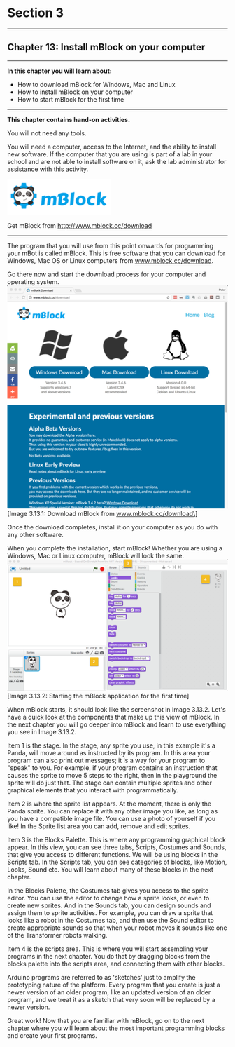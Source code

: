 # Section 3

---

## Chapter 13: Install mBlock on your computer

---

**In this chapter you will learn about:**

* How to download mBlock for Windows, Mac and Linux
* How to install mBlock on your computer
* How to start mBlock for the first time

---

**This chapter contains hand-on activities.**

You will not need any tools.

You will need a computer, access to the Internet, and the ability to install new software. If the computer that you are using is part of a lab in your school and are not able to install software on it, ask the lab administrator for assistance with this activity.

![](/assets/2017-04-06_10-34-20.png)

Get mBlock from http://www.mblock.cc/download

---

The program that you will use from this point onwards for programming your mBot is called mBlock. This is free software that you can download for Windows, Mac OS or Linux computers from www.mblock.cc/download.

Go there now and start the download process for your computer and operating system.![](/assets/2017-03-22_14-40-54.png)\[Image 3.13.1: Download mBlock from www.mblock.cc/download\]

Once the download completes, install it on your computer as you do with any other software.

When you complete the installation, start mBlock! Whether you are using a Windows, Mac or Linux computer, mBlock will look the same.![](/assets/2017-03-22_14-59-14.png)\[Image 3.13.2: Starting the mBlock application for the first time\]

When mBlock starts, it should look like the screenshot in Image 3.13.2. Let's have a quick look at the components that make up this view of mBlock. In the next chapter you will go deeper into mBlock and learn to use everything you see in Image 3.13.2.

Item 1 is the stage. In the stage, any sprite you use, in this example it's a Panda, will move around as instructed by its program. In this area your program can also print out messages; it is a way for your program to "speak" to you. For example, if your program contains an instruction that causes the sprite to move 5 steps to the right, then in the playground the sprite will do just that. The stage can contain multiple sprites and other graphical elements that you interact with programmatically.

Item 2 is where the sprite list appears. At the moment, there is only the Panda sprite. You can replace it with any other image you like, as long as you have a compatible image file. You can use a photo of yourself if you like! In the Sprite list area you can add, remove and edit sprites.

Item 3 is the Blocks Palette. This is where any programming graphical block appear. In this view, you can see three tabs, Scripts, Costumes and Sounds, that give you access to different functions. We will be using blocks in the Scripts tab. In the Scripts tab, you can see categories of blocks, like Motion, Looks, Sound etc. You will learn about many of these blocks in the next chapter.

In the Blocks Palette, the Costumes tab gives you access to the sprite editor. You can use the editor to change how a sprite looks, or even to create new sprites. And in the Sounds tab, you can design sounds and assign them to sprite activities. For example, you can draw a sprite that looks like a robot in the Costumes tab, and then use the Sound editor to create appropriate sounds so that when your robot moves it sounds like one of the Transformer robots walking.

Item 4 is the scripts area. This is where you will start assembling your programs in the next chapter. You do that by dragging blocks from the blocks palette into the scripts area, and connecting them with other blocks.

Arduino programs are referred to as 'sketches' just to amplify the prototyping nature of the platform. Every program that you create is just a newer version of an older program, like an updated version of an older program, and we treat it as a sketch that very soon will be replaced by a newer version.

Great work! Now that you are familiar with mBlock, go on to the next chapter where you will learn about the most important programming blocks and create your first programs.

